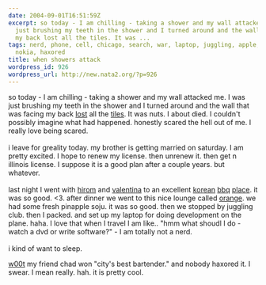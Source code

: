 ```yaml
---
date: 2004-09-01T16:51:59Z
excerpt: so today - I am chilling - taking a shower and my wall attacked me. I was
  just brushing my teeth in the shower and I turned around and the wall that was facing
  my back lost all the tiles. It was ...
tags: nerd, phone, cell, chicago, search, war, laptop, juggling, apple, travel, development,
  nokia, haxored
title: when showers attack
wordpress_id: 926
wordpress_url: http://new.nata2.org/?p=926
---
```


so today - I am chilling - taking a shower and my wall attacked me. I was just brushing my teeth in the shower and I turned around and the wall that was facing my back <a href="http://nata2.info/pictures/misc/phone_camera/nokia_6600/010920040921/Nokia6600(430).jpg">lost</a> all the <a href="http://nata2.info/pictures/misc/phone_camera/nokia_6600/010920040921/Nokia6600(429).jpg">tiles</a>. It was nuts. I about died. I couldn't possibly imagine what had happened. honestly scared the hell out of me. I really love being scared. <br/><br/>i leave for greality today. my brother is getting married on saturday. I am pretty excited. I hope to renew my license. then unrenew it. then get n illinois license. I suppose it is a good plan after a couple years. but whatever. <br/><br/>last night I went with <a href="http://nata2.info/pictures/misc/phone_camera/nokia_6600/010920040017/Nokia6600(424).jpg">hirom</a> and <a href="http://nata2.info/pictures/misc/phone_camera/nokia_6600/010920040017/Nokia6600(425).jpg">valentina</a> to an excellent <a href="http://nata2.info/pictures/misc/phone_camera/nokia_6600/010920040017/Nokia6600(423).jpg">korean</a> <a href="http://nata2.info/pictures/misc/phone_camera/nokia_6600/010920040017/Nokia6600(422).jpg">bbq</a> <a href="http://nata2.info/pictures/misc/phone_camera/nokia_6600/010920040017/Nokia6600(426).jpg">place</a>. it was so good. <3. after dinner we went to this nice lounge called <a href="http://metromix.chicagotribune.com/search/43598,0,1932950.venue">orange</a>. we had some fresh pinapple soju. it was so good. then we stopped by juggling club. then I packed. and set up my laptop for doing development on the plane. haha. I love that when I travel I am like.. "hmm what shoudl I do - watch a dvd or write software?" - I am totally not a nerd. <br/><br/>i kind of want to sleep. 



<a href="http://metromix.chicagotribune.com/reviews/reader/mmx-040901-readerreviews-bartenderwinner,0,7128987.story?coll=mmx-home_top_hedsh2o">w00t</a> my friend chad won "city's best bartender." and nobody haxored it. I swear. I mean really. hah. it is pretty cool. 
